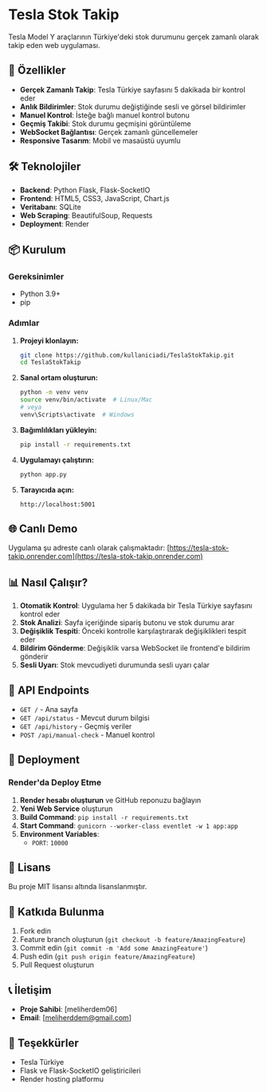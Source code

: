 # Tesla Stok Takip

Tesla Model Y araçlarının Türkiye'deki stok durumunu gerçek zamanlı olarak takip eden web uygulaması.

## 🚗 Özellikler

- **Gerçek Zamanlı Takip**: Tesla Türkiye sayfasını 5 dakikada bir kontrol eder
- **Anlık Bildirimler**: Stok durumu değiştiğinde sesli ve görsel bildirimler
- **Manuel Kontrol**: İsteğe bağlı manuel kontrol butonu
- **Geçmiş Takibi**: Stok durumu geçmişini görüntüleme
- **WebSocket Bağlantısı**: Gerçek zamanlı güncellemeler
- **Responsive Tasarım**: Mobil ve masaüstü uyumlu

## 🛠️ Teknolojiler

- **Backend**: Python Flask, Flask-SocketIO
- **Frontend**: HTML5, CSS3, JavaScript, Chart.js
- **Veritabanı**: SQLite
- **Web Scraping**: BeautifulSoup, Requests
- **Deployment**: Render

## 📦 Kurulum

### Gereksinimler
- Python 3.9+
- pip

### Adımlar

1. **Projeyi klonlayın:**
   ```bash
   git clone https://github.com/kullaniciadi/TeslaStokTakip.git
   cd TeslaStokTakip
   ```

2. **Sanal ortam oluşturun:**
   ```bash
   python -m venv venv
   source venv/bin/activate  # Linux/Mac
   # veya
   venv\Scripts\activate  # Windows
   ```

3. **Bağımlılıkları yükleyin:**
   ```bash
   pip install -r requirements.txt
   ```

4. **Uygulamayı çalıştırın:**
   ```bash
   python app.py
   ```

5. **Tarayıcıda açın:**
   ```
   http://localhost:5001
   ```

## 🌐 Canlı Demo

Uygulama şu adreste canlı olarak çalışmaktadır:
[https://tesla-stok-takip.onrender.com](https://tesla-stok-takip.onrender.com)

## 📊 Nasıl Çalışır?

1. **Otomatik Kontrol**: Uygulama her 5 dakikada bir Tesla Türkiye sayfasını kontrol eder
2. **Stok Analizi**: Sayfa içeriğinde sipariş butonu ve stok durumu arar
3. **Değişiklik Tespiti**: Önceki kontrolle karşılaştırarak değişiklikleri tespit eder
4. **Bildirim Gönderme**: Değişiklik varsa WebSocket ile frontend'e bildirim gönderir
5. **Sesli Uyarı**: Stok mevcudiyeti durumunda sesli uyarı çalar

## 🔧 API Endpoints

- `GET /` - Ana sayfa
- `GET /api/status` - Mevcut durum bilgisi
- `GET /api/history` - Geçmiş veriler
- `POST /api/manual-check` - Manuel kontrol

## 🚀 Deployment

### Render'da Deploy Etme

1. **Render hesabı oluşturun** ve GitHub reponuzu bağlayın
2. **Yeni Web Service** oluşturun
3. **Build Command**: `pip install -r requirements.txt`
4. **Start Command**: `gunicorn --worker-class eventlet -w 1 app:app`
5. **Environment Variables**:
   - `PORT`: `10000`

## 📝 Lisans

Bu proje MIT lisansı altında lisanslanmıştır.

## 🤝 Katkıda Bulunma

1. Fork edin
2. Feature branch oluşturun (`git checkout -b feature/AmazingFeature`)
3. Commit edin (`git commit -m 'Add some AmazingFeature'`)
4. Push edin (`git push origin feature/AmazingFeature`)
5. Pull Request oluşturun

## 📞 İletişim

- **Proje Sahibi**: [meliherdem06]
- **Email**: [meliherddem@gmail.com]

## 🙏 Teşekkürler

- Tesla Türkiye
- Flask ve Flask-SocketIO geliştiricileri
- Render hosting platformu 
